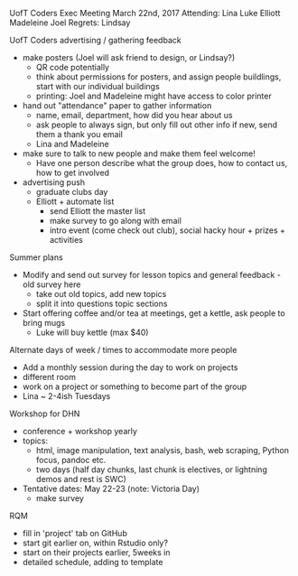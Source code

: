 UofT Coders Exec Meeting
March 22nd, 2017
Attending: Lina Luke Elliott Madeleine Joel
Regrets: Lindsay

UofT Coders advertising / gathering feedback
- make posters (Joel will ask friend to design, or Lindsay?)
  - QR code potentially
  - think about permissions for posters, and assign people buildlings, start with our individual buildings
  - printing: Joel and Madeleine might have access to color printer
- hand out "attendance" paper to gather information
  - name, email, department, how did you hear about us
  - ask people to always sign, but only fill out other info if new, send them a thank you email
  - Lina and Madeleine
- make sure to talk to new people and make them feel welcome!
  - Have one person describe what the group does, how to contact us, how to get involved
- advertising push 
  - graduate clubs day
  - Elliott + automate list
    - send Elliott the master list
    - make survey to go along with email
    - intro event (come check out club), social hacky hour + prizes + activities
    
Summer plans
- Modify and send out survey for lesson topics and general feedback - old survey here
  - take out old topics, add new topics
  - split it into questions topic sections
- Start offering coffee and/or tea at meetings, get a kettle, ask people to bring mugs
  - Luke will buy kettle (max $40)

Alternate days of week / times to accommodate more people
- Add a monthly session during the day to work on projects 
- different room
- work on a project or something to become part of the group
- Lina ~ 2-4ish Tuesdays

Workshop for DHN
- conference + workshop yearly
- topics:
  - html, image manipulation, text analysis, bash, web scraping, Python focus, pandoc etc.
  - two days (half day chunks, last chunk is electives, or lightning demos and rest is SWC) 
- Tentative dates: May 22-23 (note: Victoria Day)
  - make survey
 
RQM
- fill in 'project' tab on GitHub
- start git earlier on, within Rstudio only?
- start on their projects earlier, 5weeks in
- detailed schedule, adding to template




